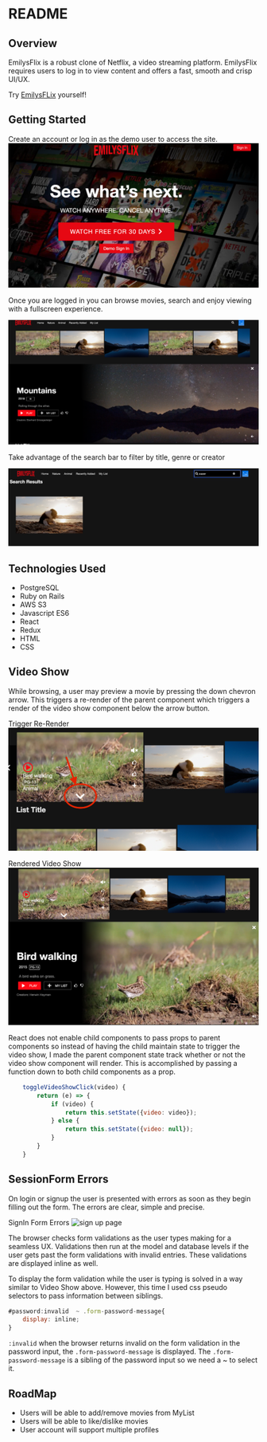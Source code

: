 # README

## Overview

  EmilysFlix is a robust clone of Netflix, a video streaming platform. EmilysFlix requires users to log in to view content and offers a fast, smooth and crisp UI/UX.

Try [EmilysFLix](https://emilysflix.herokuapp.com/#/this-is-emilysflix) yourself!

## Getting Started

  Create an account or log in as the demo user to access the site. 
![Splash Page](https://github.com/gmrempe/EmilysFlix/blob/master/app/assets/images/Screen%20Shot%202019-04-05%20at%2010.15.50%20AM.png)

  Once you are logged in you can browse movies, search and enjoy viewing with a fullscreen experience.

  ![Browse Movies](https://github.com/gmrempe/EmilysFlix/blob/master/app/assets/images/Screen%20Shot%202019-04-05%20at%2010.33.30%20AM.png)
  
  Take advantage of the search bar to filter by title, genre or creator

  ![Search Bar](https://github.com/gmrempe/EmilysFlix/blob/master/app/assets/images/Screen%20Shot%202019-04-05%20at%2010.35.59%20AM.png)



 ## Technologies Used
  * PostgreSQL
  * Ruby on Rails
  * AWS S3
  * Javascript ES6
  * React
  * Redux
  * HTML
  * CSS

 ## Video Show
  While browsing, a user may preview a movie by pressing the down chevron arrow. This triggers a re-render of the parent component which triggers a render of the video show component below the arrow button.

Trigger Re-Render
![Button to trigger sibling component render](https://github.com/gmrempe/EmilysFlix/blob/master/app/assets/images/Screen%20Shot%202019-04-05%20at%2011.04.28%20AM.png)

Rendered Video Show
 ![View of Rendered Component](https://github.com/gmrempe/EmilysFlix/blob/master/app/assets/images/Screen%20Shot%202019-04-05%20at%2011.08.32%20AM.png)

React does not enable child components to pass props to parent components so instead of having the child maintain state to trigger the video show, I made the parent component state track whether or not the video show component will render. This is accomplished by passing a function down to both child components as a prop.

```javascript
    toggleVideoShowClick(video) {
        return (e) => {
            if (video) {
                return this.setState({video: video});
            } else {
                return this.setState({video: null});
            }
        }
    }
```

 ## SessionForm Errors
  On login or signup the user is presented with errors as soon as they begin filling out the form. The errors are clear, simple and precise.

SignIn Form Errors
![sign up page](https://github.com/gmrempe/EmilysFlix/blob/master/app/assets/images/Screen%20Shot%202019-04-05%20at%2010.19.01%20AM.png)

The browser checks form validations as the user types making for a seamless UX. Validations then run at the model and database levels if the user gets past the form validations with invalid entries. These validations are displayed inline as well.

To display the form validation while the user is typing is solved in a way similar to Video Show above. However, this time I used css pseudo selectors to pass information between siblings.

```javascript
#password:invalid  ~ .form-password-message{
    display: inline;
}
```
```:invalid``` when the browser returns invalid on the form validation in the password input, the ```.form-password-message``` is displayed. The ```.form-password-message``` is a sibling of the password input so we need a ~ to select it.


 ## RoadMap
   * Users will be able to add/remove movies from MyList
   * Users will be able to like/dislike movies
   * User account will support multiple profiles
